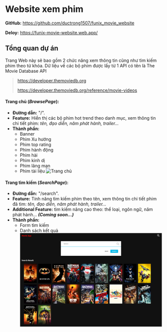 # Website xem phim

**GitHub:** https://github.com/ductrong1507/funix_movie_website

**Deloy:** https://funix-movie-website.web.app/

## Tổng quan dự án

Trang Web này sẽ bao gồm 2 chức năng xem thông tin cũng như tìm kiếm phim theo từ khóa. Dữ liệu về các bộ phim được lấy từ 1 API có tên là The Movie Database API

> https://developer.themoviedb.org
>
> https://developer.themoviedb.org/reference/movie-videos

#### Trang chủ (_BrowsePage_):

- **Đường dẫn:** "/".
- **Feature:** Hiển thị các bộ phim hot trend theo danh mục, xem thông tin chi tiết phim: _tên, đạo diễn, năm phát hành, trailer..._
- **Thành phần:**
  - Banner
  - Phim Xu hướng
  - Phim top rating
  - Phim hành động
  - Phim hài
  - Phim kinh dị
  - Phim lãng mạn
  - Phim tài liệu
    ![Trang chủ](./public/home_page_img.png)

#### Trang tìm kiếm (_SearchPage_):

- **Đường dẫn:** "/search".
- **Feature:** Tính năng tìm kiếm phim theo tên, xem thông tin chi tiết phim đã tìm: _tên, đạo diễn, năm phát hành, trailer..._
- **Additional Feature:** tìm kiếm nâng cao theo: thể loại, ngôn ngữ, năm phát hành... **_(Coming soon...)_**
- **Thành phần:**
  - Form tìm kiếm
  - Danh sách kết quả
    ![Trang chủ](./public/search_page_img.png)
